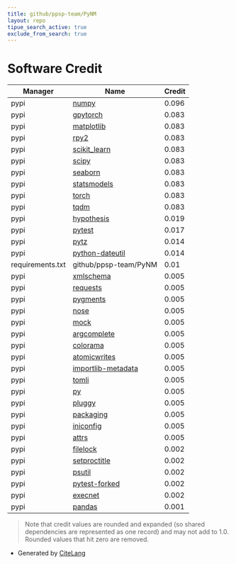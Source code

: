 ```yaml
---
title: github/ppsp-team/PyNM
layout: repo
tipue_search_active: true
exclude_from_search: true
---
```

# Software Credit

|Manager|Name|Credit|
|-------|----|------|
|pypi|[numpy](https://www.numpy.org)|0.096|
|pypi|[gpytorch](https://gpytorch.ai)|0.083|
|pypi|[matplotlib](https://matplotlib.org)|0.083|
|pypi|[rpy2](https://rpy2.github.io)|0.083|
|pypi|[scikit_learn](http://scikit-learn.org)|0.083|
|pypi|[scipy](https://scipy.org/)|0.083|
|pypi|[seaborn](https://seaborn.pydata.org)|0.083|
|pypi|[statsmodels](https://www.statsmodels.org/)|0.083|
|pypi|[torch](https://pytorch.org/)|0.083|
|pypi|[tqdm](https://tqdm.github.io)|0.083|
|pypi|[hypothesis](https://pypi.org/project/hypothesis)|0.019|
|pypi|[pytest](https://docs.pytest.org/en/latest/)|0.017|
|pypi|[pytz](https://pypi.org/project/pytz)|0.014|
|pypi|[python-dateutil](https://pypi.org/project/python-dateutil)|0.014|
|requirements.txt|github/ppsp-team/PyNM|0.01|
|pypi|[xmlschema](https://pypi.org/project/xmlschema)|0.005|
|pypi|[requests](https://pypi.org/project/requests)|0.005|
|pypi|[pygments](https://pypi.org/project/pygments)|0.005|
|pypi|[nose](https://pypi.org/project/nose)|0.005|
|pypi|[mock](https://pypi.org/project/mock)|0.005|
|pypi|[argcomplete](https://pypi.org/project/argcomplete)|0.005|
|pypi|[colorama](https://pypi.org/project/colorama)|0.005|
|pypi|[atomicwrites](https://pypi.org/project/atomicwrites)|0.005|
|pypi|[importlib-metadata](https://pypi.org/project/importlib-metadata)|0.005|
|pypi|[tomli](https://pypi.org/project/tomli)|0.005|
|pypi|[py](https://pypi.org/project/py)|0.005|
|pypi|[pluggy](https://pypi.org/project/pluggy)|0.005|
|pypi|[packaging](https://pypi.org/project/packaging)|0.005|
|pypi|[iniconfig](https://pypi.org/project/iniconfig)|0.005|
|pypi|[attrs](https://pypi.org/project/attrs)|0.005|
|pypi|[filelock](https://pypi.org/project/filelock)|0.002|
|pypi|[setproctitle](https://pypi.org/project/setproctitle)|0.002|
|pypi|[psutil](https://pypi.org/project/psutil)|0.002|
|pypi|[pytest-forked](https://pypi.org/project/pytest-forked)|0.002|
|pypi|[execnet](https://pypi.org/project/execnet)|0.002|
|pypi|[pandas](https://pandas.pydata.org)|0.001|


> Note that credit values are rounded and expanded (so shared dependencies are represented as one record) and may not add to 1.0. Rounded values that hit zero are removed.


- Generated by [CiteLang](https://github.com/vsoch/citelang)
